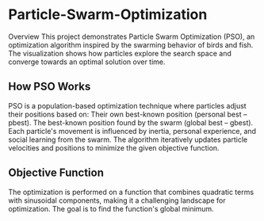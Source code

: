 # Particle-Swarm-Optimization
Overview
This project demonstrates Particle Swarm Optimization (PSO), an optimization algorithm inspired by the swarming behavior of birds and fish. The visualization shows how particles explore the search space and converge towards an optimal solution over time.

## How PSO Works
PSO is a population-based optimization technique where particles adjust their positions based on:
Their own best-known position (personal best – pbest).
The best-known position found by the swarm (global best – gbest).
Each particle's movement is influenced by inertia, personal experience, and social learning from the swarm. The algorithm iteratively updates particle velocities and positions to minimize the given objective function.

## Objective Function
The optimization is performed on a function that combines quadratic terms with sinusoidal components, making it a challenging landscape for optimization. The goal is to find the function's global minimum.
